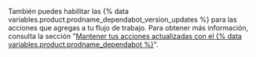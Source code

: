 También puedes habilitar las {% data variables.product.prodname_dependabot_version_updates %} para las acciones que agregas a tu flujo de trabajo. Para obtener más información, consulta la sección "[Mantener tus acciones actualizadas con el {% data variables.product.prodname_dependabot %}](/github/administering-a-repository/keeping-your-actions-up-to-date-with-github-dependabot)".
